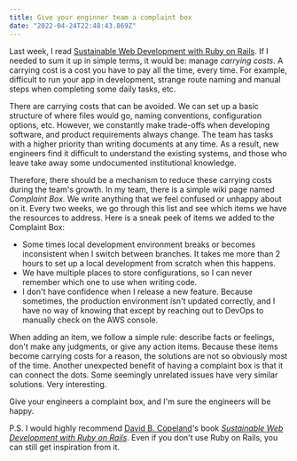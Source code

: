 ```yaml
---
title: Give your enginner team a complaint box
date: "2022-04-24T22:48:43.869Z"
---
```


Last week, I read [Sustainable Web Development with Ruby on Rails](http://sustainable-rails.com/). If I needed to sum it up in simple terms, it would be: manage *carrying costs*. A carrying cost is a cost you have to pay all the time, every time. For example, difficult to run your app in development, strange route naming and manual steps when completing some daily tasks, etc.

There are carrying costs that can be avoided. We can set up a basic structure of where files would go, naming conventions, configuration options, etc. However, we constantly make trade-offs when developing software, and product requirements always change. The team has tasks with a higher priority than writing documents at any time. As a result, new engineers find it difficult to understand the existing systems, and those who leave take away some undocumented institutional knowledge.

Therefore, there should be a mechanism to reduce these carrying costs during the team's growth. In my team, there is a simple wiki page named *Complaint Box*. We write anything that we feel confused or unhappy about on it. Every two weeks, we go through this list and see which items we have the resources to address. Here is a sneak peek of items we added to the Complaint Box:

- Some times local development environment breaks or becomes inconsistent when I switch between branches. It takes me more than 2 hours to set up a local development from scratch when this happens.
- We have multiple places to store configurations, so I can never remember which one to use when writing code.
- I don't have confidence when I release a new feature. Because sometimes, the production environment isn't updated correctly, and I have no way of knowing that except by reaching out to DevOps to manually check on the AWS console.

When adding an item, we follow a simple rule: describe facts or feelings, don't make any judgments, or give any action items. Because these items become carrying costs for a reason, the solutions are not so obviously most of the time. Another unexpected benefit of having a complaint box is that it can connect the dots. Some seemingly unrelated issues have very similar solutions. Very interesting.

Give your engineers a complaint box, and I'm sure the engineers will be happy.

P.S. I would highly recommend [David B. Copeland](https://naildrivin5.com)'s book *[Sustainable Web Development with Ruby on Rails](https://sustainable-rails.com)*. Even if you don't use Ruby on Rails, you can still get inspiration from it.


